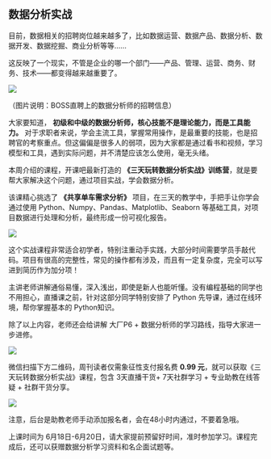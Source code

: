 ## 数据分析实战

目前，数据相关的招聘岗位越来越多了，比如数据运营、数据产品、数据分析、数据开发、数据挖掘、商业分析等等……

这反映了一个现实，不管是企业的哪一个部门——产品、管理、运营、商务、财务、技术——都变得越来越重要了。

![](https://cdn.beekka.com/blogimg/asset/202106/bg2021061608.jpg)

（图片说明：BOSS直聘上的数据分析师的招聘信息）  

大家要知道， **初级和中级的数据分析师，核心技能不是理论能力，而是工具能力。** 对于求职者来说，学会主流工具，掌握常用操作，是最重要的技能，也是招聘官的考察重点。但这偏偏是很多人的弱项，因为大家都是通过看书和视频，学习模型和工具，遇到实际问题，并不清楚应该怎么使用，毫无头绪。

本周介绍的课程，开课吧最新打造的 **《三天玩转数据分析实战》训练营**，就是要帮大家解决这个问题，通过项目实战，学会数据分析。

该课精心挑选了 **《共享单车需求分析》** 项目，在三天的教学中，手把手让你学会通过使用 Python、Numpy、Pandas、Matplotlib、Seaborn 等基础工具，对项目数据进行处理和分析，最终形成一份可视化报告。

![](https://cdn.beekka.com/blogimg/asset/202106/bg2021061612.jpg)

这个实战课程非常适合初学者，特别注重动手实践，大部分时间需要学员手敲代码。项目有很高的完整性，常见的操作都有涉及，而且有一定复杂度，完全可以写进到简历作为加分项！

主讲老师讲解通俗易懂，深入浅出，即使是新人也能听懂。没有编程基础的同学也不用担心，直播课之前，针对这部分同学特别安排了 Python 先导课，通过在线环境，帮你掌握基本的 Python知识。  

除了以上内容，老师还会给讲解 大厂P6 + 数据分析师的学习路线，指导大家进一步进修。

![](https://cdn.beekka.com/blogimg/asset/202106/bg2021061610.jpg)

微信扫描下方二维码，周刊读者仅需象征性支付报名费 **0.99 元**，就可以获取《三天玩转数据分析实战》课程，包含 3天直播干货+ 7天社群学习 + 专业助教在线答疑 + 社群干货分享。

![](https://cdn.beekka.com/blogimg/asset/202106/bg2021061611.jpg)

注意，后台是助教老师手动添加报名者，会在48小时内通过，不要着急哦。

上课时间为 6月18日-6月20日，请大家提前预留好时间，准时参加学习。课程完成后，还可以获赠数据分析学习资料和名企面试题等。


  


  



